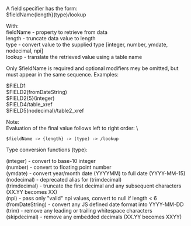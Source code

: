 A field specifier has the form: \
  $fieldName{length}(type)/lookup

With: \
  fieldName - property to retrieve from data \
  length - truncate data value to length \
  type - convert value to the supplied type [integer, number, ymdate, nodecimal, npi] \
  lookup - translate the retrieved value using a table name

Only $fieldName is required and optional modifiers mey be omitted, but must appear
in the same sequence. Examples:

  $FIELD1 \
  $FIELD2(fromDateString) \
  $FIELD2{5}(integer) \
  $FIELD4/table_xref \
  $FIELD5(nodecimal)/table2_xref

Note: \
  Evaluation of the final value follows left to right order: \

    $fieldName -> {length} -> (type) -> /lookup

Type conversion functions (type):

  (integer) - convert to base-10 integer \
  (number) - convert to floating point number \
  (ymdate) - convert year/month date (YYYYMM) to full date (YYYY-MM-15) \
  (nodecimal) - deprecated alias for (trimdecimal) \
  (trimdecimal) - truncate the first decimal and any subsequent characters (XX.YY becomes XX)  \
  (npi) - pass only "valid" npi values, convert to null if length < 6 \
  (fromDateString) - convert any JS defined date format into YYYY-MM-DD \
  (trim) - remove any leading or trailing whitespace characters \
  (skipdecimal) - remove any embedded decimals (XX.YY becomes XXYY)